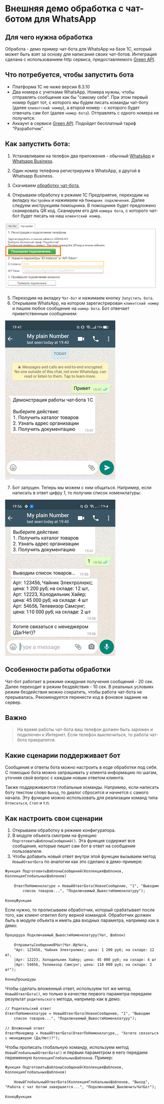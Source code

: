 # Внешняя демо обработка с чат-ботом для WhatsApp  

## Для чего нужна обработка

Обработа - демо пример чат-бота для WhatsApp на базе 1С, который может быть взят за основу для написания своих чат-ботов. Интеграция сделана с использованием http сервиса, предоставляемого [Green API](https://green-api.com/).

## Что потребуется, чтобы запустить бота

* Платформа 1С не ниже версии 8.3.10
* Два номера с учетками WhatsApp. Номера нужны, чтобы отправлять сообщения как бы "самому себе". При этом первый номер будет тот, с которого  мы будем писать команды чат-боту (далее ``клиентский номер``), а второй номер - с которого будет отвечать сам бот (далее ``номер бота``). Отправлять с одного номера не получится.
* Аккаунт в сервисе [Green API](https://green-api.com/). Подойдет бесплатный тариф "Разработчик".

## Как запустить бота:

1. Устанавливаем на телефон два приложения - обычный [WhatsApp](https://play.google.com/store/apps/details?id=com.whatsapp) и [Whatsapp Business](https://play.google.com/store/apps/details?id=com.whatsapp.w4b).

2. Один номер телефона регистрируем в WhatsApp, а другой в  Whatsapp Business.

3. Скачиваем [обработку чат-бота](https://github.com/green-api/whatsapp-chatbot-1c-example/releases/download/1.0/GreenAPI_ChatBot.epf),

4. Открываем обработку в режиме 1С Предприятие, переходим на вкладку ``Настройки`` и нажимаем на ``Помощник подключения``. Далее следуем инструкциям помощника. В помощнике будет предложено сканировать QR код. Сканируем его для ``номера бота``, с которого чат-бот будет писать на наш ``клиентский номер``.

![`Интерфейс помощника`](media/HelperReg.png)

5. Переходим на вкладку ``Чат-бот`` и нажимаем кнопку ``Запустить бота``.
6. Открываем WhatsApp, на котором зарегистрирован ``клиентский номер`` и пишем любое сообщение на ``номер бота``. Бот отвечает приветственным сообщением:

![`Чат-бот начало`](media/chatBotHello.png)

7. Бот запущен. Теперь мы можем с ним общаться. Например, если написать в ответ цифру 1, то получим список номенклатуры:

![`Чат бот запрос`](media/chatBotAction.jpg)

## Особенности работы обработки

Чат-бот работает в режиме ожидания получения сообщений - 20 сек.
Далее переходит в режим бездействия - 10 сек.
В реальных условиях режим бездействия можно сократить, чтобы работа чат-бота не прерывалась.
Рекомендуется перенести код в фоновое задание на сервер.

## Важно

> На время работы чат-бота ваш телефон должен быть заряжен и подключен к Интернет. Если телефон выключиться, то работа чат-бота прекратится.

## Какие сценарии поддерживает бот

Сообщения и ответы бота можно настроить в коде обработки под себя. С помощью бота можно запрашивать у клиента информацию по шагам, уточняя свой вопрос с каждым новым ответом клиента.

Также поддерживаются глобальные команды. Например, если написать боту текстом слово ``Выход``, то диалог сбросится и начнется с самого начала. Эту функцию можно использовать для реализации команд типа ``Отписаться``, ``Стоп`` и т.п.

## Как настроить свои сценарии

1. Открываем обработку в режиме конфигуратора.
2. В модуле объекта смотрим на функцию ``ПодготовитьШаблоныСообщений()``. Эта функция содержит все сообщения, которые пишет сам бот в ответ на сообщения пользователя.
3. Чтобы добавить новый ответ внутри этой функции вызываем метод ``НовыйОтветБота`` по аналогии как это сделано в демо-примере: 

``` bsl
Функция ПодготовитьШаблоныСообщений(КоллекцияШаблонов, КоллекцияГлобальныхШаблонов)

    ОтветПоНоменклатуре = НовыйОтветБота(НовоеСообщение, "1", "Выводим 
        список товаров...", "Подключаемый_ВывестиНоменклатуру");

КонецФункции

```
Если нужно, то прописываем обработчик, который срабатывает после того, как клиент ответил боту верной командой. Обработчик должен быть в модуле объекта и иметь два входных параметра, например как в демо:

```bsl
Процедура Подключаемый_ВывестиНоменклатуру(Чат, Шаблон)

    ОтправитьСообщениеВЧат(Чат.ИдЧата, 
    "Арт: 123456, Чайник Электролюкс; цена: 1 200 руб; на складе: 12 шт,
    |Арт: 12223, Холодильник Хайер; цена: 45 000 руб; на складе: 4 шт
    |Арт: 54656, Телевизор Самсунг; цена: 110 000 руб; на складе: 2 шт");

КонецПроцедуры

```

Чтобы сделать вложенный ответ, используем тот же метод ``НовыйОтветБота()``, но только в качестве первого параметра передаем результат ``родительского`` метода, например как в демо:

```bsl
// Родительский ответ
ОтветПоНоменклатуре = НовыйОтветБота(НовоеСообщение, "1", "Выводим 
    список товаров...", "Подключаемый_ВывестиНоменклатуру");

// Вложенный ответ
ОтветМенеджер = НовыйОтветБота(ОтветПоНоменклатуре,, "Хотите связаться с менеджером (Да/Нет)?");

```

Чтобы прописать глобальную команду, используем метод ``НовыйГлобальныйОтветБота()`` и первым параметром в него передаем  переменную ``КоллекцияГлобальныхШаблонов``. Пример:

```bsl
Функция ПодготовитьШаблоныСообщений(КоллекцияШаблонов, КоллекцияГлобальныхШаблонов)

    НовыйГлобальныйОтветБота(КоллекцияГлобальныхШаблонов, "Выход", "Работа с чат ботом завершается...", "Подключаемый_ВыключитьЧатБот");

КонецФункции
```
